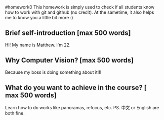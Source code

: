 #homework0
This homework is simply used to check if all students know how to work with git and github (no credit).
At the sametime, it also helps me to know you a little bit more :)

## Brief self-introduction [max 500 words]
HI! My name is Matthew. I'm 22.
## Why Computer Vision? [max 500 words]
Because my boss is doing something about it!!!
## What do you want to achieve in the course? [ max 500 words]
Learn how to do works like panoramas, refocus, etc.
PS. 中文 or English are both fine.
